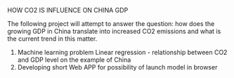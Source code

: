 HOW CO2 IS INFLUENCE ON CHINA GDP  

The following project will attempt to answer the question: 
how does the growing GDP in China translate into increased CO2 emissions and what is the current trend in this matter.

1. Machine learning problem Linear regression - relationship between CO2 and GDP level on the example of China
2. Developing short Web APP for possibility of launch model in browser

